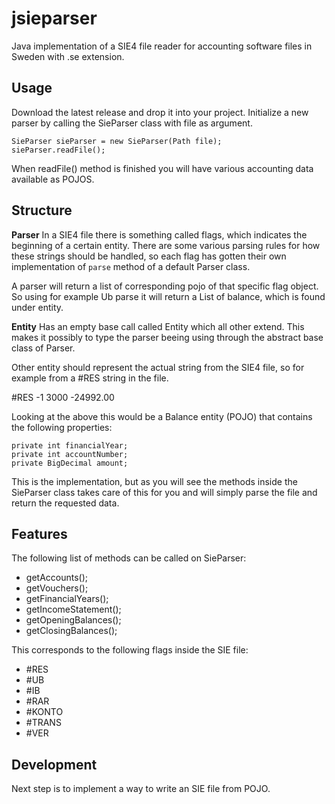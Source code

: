 # jsieparser
Java implementation of a SIE4 file reader for accounting software files in Sweden with .se extension.

## Usage
Download the latest release and drop it into your project.
Initialize a new parser by calling the SieParser class with file as argument.

    SieParser sieParser = new SieParser(Path file);
    sieParser.readFile();

When readFile() method is finished you will have various accounting data available as POJOS.

## Structure

**Parser**
In a SIE4 file there is something called flags, which indicates the beginning of a certain entity. There are some various parsing rules for how these strings should be handled, so each flag has gotten their own implementation of `parse` method of a default Parser class.

A parser will return a list of corresponding pojo of that specific flag object. So using for example Ub parse it will return a List of balance, which is found under entity.

**Entity**
Has an empty base call called Entity which all other extend. This makes it possibly to type the parser beeing using through the abstract base class of Parser.

Other entity should represent the actual string from the SIE4 file, so for example from a #RES string in the file.

#RES -1 3000 -24992.00

Looking at the above this would be a Balance entity (POJO) that contains the following properties:

    private int financialYear;  
    private int accountNumber;  
    private BigDecimal amount;

This is the implementation, but as you will see the methods inside the SieParser class takes care of this for you and will simply parse the file and return the requested data.

## Features

The following list of methods can be called on SieParser:

- getAccounts();
- getVouchers();
- getFinancialYears();
- getIncomeStatement();
- getOpeningBalances();
- getClosingBalances();

This corresponds to the following flags inside the SIE file:

- #RES
- #UB
- #IB
- #RAR
- #KONTO
- #TRANS
- #VER

## Development

Next step is to implement a way to write an SIE file from POJO.
